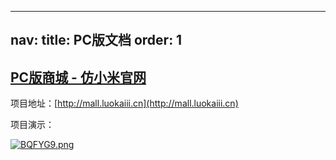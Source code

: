 
---
nav:
  title: PC版文档
  order: 1
---

## [PC版商城 - 仿小米官网](http://mall.luokaiii.cn)

项目地址：[http://mall.luokaiii.cn](http://mall.luokaiii.cn)

项目演示：

[![BQFYG9.png](https://s1.ax1x.com/2020/10/27/BQFYG9.png)](https://imgchr.com/i/BQFYG9)